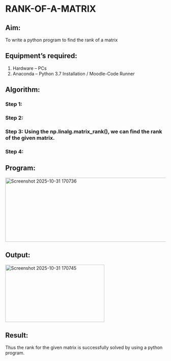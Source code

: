 # RANK-OF-A-MATRIX
## Aim:
To write a python program to find the rank of a matrix
## Equipment’s required:
1. 	Hardware – PCs
2. 	Anaconda – Python 3.7 Installation / Moodle-Code Runner
## Algorithm:
### Step 1: 
### Step 2: 
### Step 3: Using the np.linalg.matrix_rank(), we can find the rank of the given matrix.
### Step 4: 
## Program:
<img width="525" height="201" alt="Screenshot 2025-10-31 170736" src="https://github.com/user-attachments/assets/b8d006fa-68a6-4b9b-b709-7d517047dcb6" />

## Output:
<img width="311" height="180" alt="Screenshot 2025-10-31 170745" src="https://github.com/user-attachments/assets/4e8b774b-dd3f-4d40-896d-076c2548a3eb" />

## Result:
Thus the rank for the given matrix is successfully solved by  using a python program.

